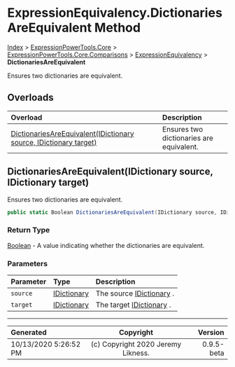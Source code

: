 ﻿# ExpressionEquivalency.DictionariesAreEquivalent Method

[Index](../index.md) > [ExpressionPowerTools.Core](ExpressionPowerTools.Core.a.md) > [ExpressionPowerTools.Core.Comparisons](ExpressionPowerTools.Core.Comparisons.n.md) > [ExpressionEquivalency](ExpressionPowerTools.Core.Comparisons.ExpressionEquivalency.cs.md) > **DictionariesAreEquivalent**

Ensures two dictionaries are equivalent.

## Overloads

| Overload | Description |
| :-- | :-- |
| [DictionariesAreEquivalent(IDictionary source, IDictionary target)](#dictionariesareequivalentidictionary-source-idictionary-target) | Ensures two dictionaries are equivalent. |
## DictionariesAreEquivalent(IDictionary source, IDictionary target)

Ensures two dictionaries are equivalent.

```csharp
public static Boolean DictionariesAreEquivalent(IDictionary source, IDictionary target)
```

### Return Type

 [Boolean](https://docs.microsoft.com/dotnet/api/system.boolean)  - A value indicating whether the dictionaries are equivalent.

### Parameters

| Parameter | Type | Description |
| :-- | :-- | :-- |
| `source` | [IDictionary](https://docs.microsoft.com/dotnet/api/system.collections.idictionary) | The source [IDictionary](https://docs.microsoft.com/dotnet/api/system.collections.idictionary) . |
| `target` | [IDictionary](https://docs.microsoft.com/dotnet/api/system.collections.idictionary) | The target [IDictionary](https://docs.microsoft.com/dotnet/api/system.collections.idictionary) . |



---

| Generated | Copyright | Version |
| :-- | :-: | --: |
| 10/13/2020 5:26:52 PM | (c) Copyright 2020 Jeremy Likness. | 0.9.5-beta |
